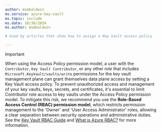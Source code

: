 ```yaml
---
author: msmbaldwin
ms.service: azure-key-vault
ms.topic: include
ms.date: 10/30/2024
ms.author: msmbaldwin

# Used by articles that show how to assign a Key Vault access policy

---
```


> [!IMPORTANT]
> When using the Access Policy permission model, a user with the `Contributor`, `Key Vault Contributor`, or any other role that includes `Microsoft.KeyVault/vaults/write` permissions for the key vault management plane can grant themselves data plane access by setting a Key Vault access policy. To prevent unauthorized access and management of your key vaults, keys, secrets, and certificates, it's essential to limit Contributor role access to key vaults under the Access Policy permission model. To mitigate this risk, we recommend you use the **Role-Based Access Control (RBAC) permission model**, which restricts permission management to the 'Owner' and 'User Access Administrator' roles, allowing a clear separation between security operations and administrative duties. See the [Key Vault RBAC Guide](/azure/key-vault/general/rbac-guide) and [What is Azure RBAC?](/azure/role-based-access-control/overview) for more information.
